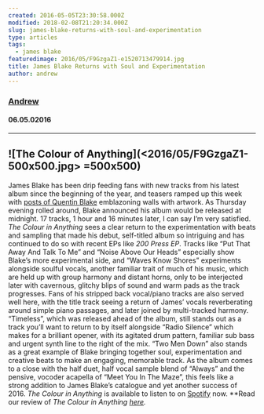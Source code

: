 ```yaml
---
created: 2016-05-05T23:30:58.000Z
modified: 2018-02-08T21:20:34.000Z
slug: james-blake-returns-with-soul-and-experimentation
type: articles
tags:
  - james blake
featuredimage: 2016/05/F9GzgaZ1-e1520713479914.jpg
title: James Blake Returns with Soul and Experimentation
author: andrew
---
```

### [Andrew](<https://twitter.com/andrewbridge>)
#### 06\.05.02016
------

![The Colour of Anything](<2016/05/F9GzgaZ1-500x500.jpg> =500x500)
------
James Blake has been drip feeding fans with new tracks from his latest album since the beginning of the year, and teasers ramped up this week with [posts of Quentin Blake](<https://www.instagram.com/p/BEvxJDQyMyO/>) emblazoning walls with artwork. As Thursday evening rolled around, Blake announced his album would be released at midnight.
17 tracks, 1 hour and 16 minutes later, I can say I’m very satisfied. *The Colour in Anything* sees a clear return to the experimentation with beats and sampling that made his debut, self-titled album so intriguing and has continued to do so with recent EPs like *200 Press EP*. Tracks like “Put That Away And Talk To Me” and “Noise Above Our Heads” especially show Blake’s more experimental side, and “Waves Know Shores” experiments alongside soulful vocals, another familiar trait of much of his music, which are held up with group harmony and distant horns, only to be interjected later with cavernous, glitchy blips of sound and warm pads as the track progresses.
Fans of his stripped back vocal/piano tracks are also served well here, with the title track seeing a return of James’ vocals reverberating around simple piano passages, and later joined by multi-tracked harmony.
“Timeless”, which was released ahead of the album, still stands out as a track you’ll want to return to by itself alongside “Radio Silence” which makes for a brilliant opener, with its agitated drum pattern, familiar sub bass and urgent synth line to the right of the mix. “Two Men Down” also stands as a great example of Blake bringing together soul, experimentation and creative beats to make an engaging, memorable track.
As the album comes to a close with the half duet, half vocal sample blend of “Always” and the pensive, vocoder acapella of “Meet You In The Maze”, this feels like a strong addition to James Blake’s catalogue and yet another success of 2016. *The Colour in Anything* is available to listen to on [Spotify](<https://open.spotify.com/album/3W6y9r01OraL2mcoySQW9v>) now.
**Read our review of *The Colour in Anything *[here](<reviews/james-blake-the-colour-in-anything/>).**